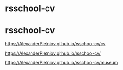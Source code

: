 # rsschool-cv
# rsschool-cv
https://AlexanderPletniov.github.io/rsschool-cv/cv

https://AlexanderPletniov.github.io/rsschool-cv/

https://AlexanderPletniov.github.io/rsschool-cv/museum